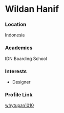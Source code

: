 # Wildan Hanif

### Location

Indonesia

### Academics

IDN Boarding School

### Interests

- Designer

### Profile Link

[whytupan1010](https://github.com/whytupan1010)
